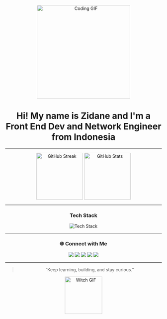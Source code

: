 <!-- Header Section -->
<div align="center">
  <!-- Animated GIF -->
  <img src="https://media.tenor.com/3S8uIXRkGkkAAAAC/programming.gif" width="300" alt="Coding GIF" />

  <h1>Hi! My name is Zidane and I'm a Front End Dev and Network Engineer from Indonesia</h1>
</div>

---

<!-- GitHub Stats Section -->
<div align="center">
  <img height="150" src="https://github-readme-streak-stats.herokuapp.com/?user=Hotaru-git3&theme=tokyonight&hide_border=true" alt="GitHub Streak" />
  <img height="150" src="https://github-readme-stats.vercel.app/api?username=Hotaru-git3&show_icons=true&theme=tokyonight&hide_border=true" alt="GitHub Stats" />
</div>

---

<!-- Tech Stack Section -->
<div align="center">
  <h3>Tech Stack</h3>
  <p>
    <img src="https://skillicons.dev/icons?i=html,css,js,react,tailwind,git,github,nodejs,vercel,nginx" alt="Tech Stack" />
  </p>
</div>

---

<!-- Connect Section -->
<div align="center">
  <h3>🌐 Connect with Me</h3>
  <p>
    <a href="https://youtube.com" target="_blank"><img src="https://img.shields.io/badge/YOUTUBE-red?style=for-the-badge&logo=youtube&logoColor=white"/></a>
    <a href="https://instagram.com" target="_blank"><img src="https://img.shields.io/badge/INSTAGRAM-magenta?style=for-the-badge&logo=instagram&logoColor=white"/></a>
    <a href="https://discord.gg" target="_blank"><img src="https://img.shields.io/badge/DISCORD-blue?style=for-the-badge&logo=discord&logoColor=white"/></a>
    <a href="mailto:yourmail@gmail.com"><img src="https://img.shields.io/badge/GMAIL-d14836?style=for-the-badge&logo=gmail&logoColor=white"/></a>
    <a href="https://linkedin.com" target="_blank"><img src="https://img.shields.io/badge/LINKEDIN-0077B5?style=for-the-badge&logo=linkedin&logoColor=white"/></a>
  </p>
</div>

---

<!-- Footer Section -->
<div align="center">
  <blockquote>
    “Keep learning, building, and stay curious.”
  </blockquote>
  <img src="https://media.tenor.com/taxnt3zsc_4AAAAi/seseren-the-herta.gif" width="120" alt="Witch GIF" />
</div>
